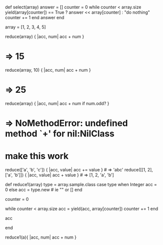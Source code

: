 def select(array)
  answer = []
  counter = 0
  while counter < array.size
    yield(array[counter]) == True ? answer << array[counter] : "do nothing"
    counter += 1
  end
  answer
end











array = [1, 2, 3, 4, 5]

reduce(array) { |acc, num| acc + num }
# => 15
reduce(array, 10) { |acc, num| acc + num }
# => 25
reduce(array) { |acc, num| acc + num if num.odd? }
# => NoMethodError: undefined method `+' for nil:NilClass

# make this work
reduce(['a', 'b', 'c']) { |acc, value| acc += value }     # => 'abc'
reduce([[1, 2], ['a', 'b']]) { |acc, value| acc + value } # => [1, 2, 'a', 'b']




def reduce1(array)
  type = array.sample.class
  case type
  when Integer
    acc = 0
  else
    acc = type.new # ie "" or []
  end

  counter = 0

  while counter < array.size
    acc = yield(acc, array[counter])
    counter += 1
  end

  acc

end





reduce1(a){ |acc, num| acc + num }
